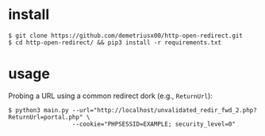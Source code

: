 # install

```shell
$ git clone https://github.com/demetriusx00/http-open-redirect.git
$ cd http-open-redirect/ && pip3 install -r requirements.txt
```

# usage

Probing a URL using a common redirect dork (e.g., ```ReturnUrl```):

```shell
$ python3 main.py --url="http://localhost/unvalidated_redir_fwd_2.php?ReturnUrl=portal.php" \
                  --cookie="PHPSESSID=EXAMPLE; security_level=0"
```
